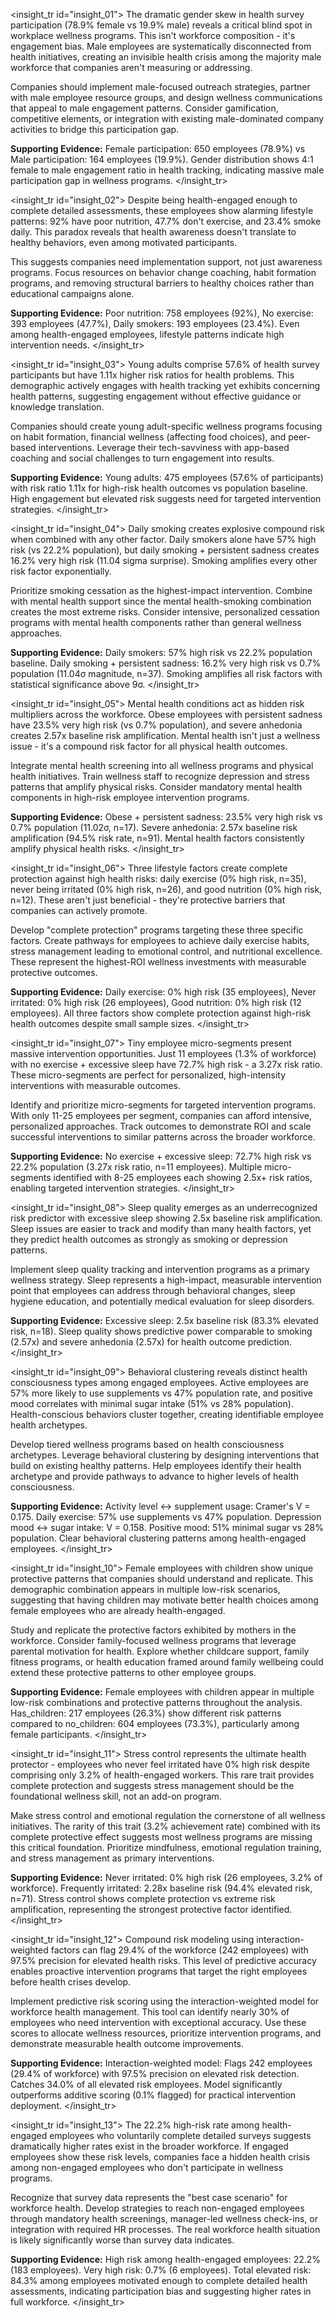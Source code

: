 <insight_tr id="insight_01">
The dramatic gender skew in health survey participation (78.9% female vs 19.9% male) reveals a critical blind spot in workplace wellness programs. This isn't workforce composition - it's engagement bias. Male employees are systematically disconnected from health initiatives, creating an invisible health crisis among the majority male workforce that companies aren't measuring or addressing.

Companies should implement male-focused outreach strategies, partner with male employee resource groups, and design wellness communications that appeal to male engagement patterns. Consider gamification, competitive elements, or integration with existing male-dominated company activities to bridge this participation gap.

**Supporting Evidence:**
Female participation: 650 employees (78.9%) vs Male participation: 164 employees (19.9%). Gender distribution shows 4:1 female to male engagement ratio in health tracking, indicating massive male participation gap in wellness programs.
</insight_tr>

<insight_tr id="insight_02">
Despite being health-engaged enough to complete detailed assessments, these employees show alarming lifestyle patterns: 92% have poor nutrition, 47.7% don't exercise, and 23.4% smoke daily. This paradox reveals that health awareness doesn't translate to healthy behaviors, even among motivated participants.

This suggests companies need implementation support, not just awareness programs. Focus resources on behavior change coaching, habit formation programs, and removing structural barriers to healthy choices rather than educational campaigns alone.

**Supporting Evidence:**
Poor nutrition: 758 employees (92%), No exercise: 393 employees (47.7%), Daily smokers: 193 employees (23.4%). Even among health-engaged employees, lifestyle patterns indicate high intervention needs.
</insight_tr>

<insight_tr id="insight_03">
Young adults comprise 57.6% of health survey participants but have 1.11x higher risk ratios for health problems. This demographic actively engages with health tracking yet exhibits concerning health patterns, suggesting engagement without effective guidance or knowledge translation.

Companies should create young adult-specific wellness programs focusing on habit formation, financial wellness (affecting food choices), and peer-based interventions. Leverage their tech-savviness with app-based coaching and social challenges to turn engagement into results.

**Supporting Evidence:**
Young adults: 475 employees (57.6% of participants) with risk ratio 1.11x for high-risk health outcomes vs population baseline. High engagement but elevated risk suggests need for targeted intervention strategies.
</insight_tr>

<insight_tr id="insight_04">
Daily smoking creates explosive compound risk when combined with any other factor. Daily smokers alone have 57% high risk (vs 22.2% population), but daily smoking + persistent sadness creates 16.2% very high risk (11.04 sigma surprise). Smoking amplifies every other risk factor exponentially.

Prioritize smoking cessation as the highest-impact intervention. Combine with mental health support since the mental health-smoking combination creates the most extreme risks. Consider intensive, personalized cessation programs with mental health components rather than general wellness approaches.

**Supporting Evidence:**
Daily smokers: 57% high risk vs 22.2% population baseline. Daily smoking + persistent sadness: 16.2% very high risk vs 0.7% population (11.04σ magnitude, n=37). Smoking amplifies all risk factors with statistical significance above 9σ.
</insight_tr>

<insight_tr id="insight_05">
Mental health conditions act as hidden risk multipliers across the workforce. Obese employees with persistent sadness have 23.5% very high risk (vs 0.7% population), and severe anhedonia creates 2.57x baseline risk amplification. Mental health isn't just a wellness issue - it's a compound risk factor for all physical health outcomes.

Integrate mental health screening into all wellness programs and physical health initiatives. Train wellness staff to recognize depression and stress patterns that amplify physical risks. Consider mandatory mental health components in high-risk employee intervention programs.

**Supporting Evidence:**
Obese + persistent sadness: 23.5% very high risk vs 0.7% population (11.02σ, n=17). Severe anhedonia: 2.57x baseline risk amplification (94.5% risk rate, n=91). Mental health factors consistently amplify physical health risks.
</insight_tr>

<insight_tr id="insight_06">
Three lifestyle factors create complete protection against high health risks: daily exercise (0% high risk, n=35), never being irritated (0% high risk, n=26), and good nutrition (0% high risk, n=12). These aren't just beneficial - they're protective barriers that companies can actively promote.

Develop "complete protection" programs targeting these three specific factors. Create pathways for employees to achieve daily exercise habits, stress management leading to emotional control, and nutritional excellence. These represent the highest-ROI wellness investments with measurable protective outcomes.

**Supporting Evidence:**
Daily exercise: 0% high risk (35 employees), Never irritated: 0% high risk (26 employees), Good nutrition: 0% high risk (12 employees). All three factors show complete protection against high-risk health outcomes despite small sample sizes.
</insight_tr>

<insight_tr id="insight_07">
Tiny employee micro-segments present massive intervention opportunities. Just 11 employees (1.3% of workforce) with no exercise + excessive sleep have 72.7% high risk - a 3.27x risk ratio. These micro-segments are perfect for personalized, high-intensity interventions with measurable outcomes.

Identify and prioritize micro-segments for targeted intervention programs. With only 11-25 employees per segment, companies can afford intensive, personalized approaches. Track outcomes to demonstrate ROI and scale successful interventions to similar patterns across the broader workforce.

**Supporting Evidence:**
No exercise + excessive sleep: 72.7% high risk vs 22.2% population (3.27x risk ratio, n=11 employees). Multiple micro-segments identified with 8-25 employees each showing 2.5x+ risk ratios, enabling targeted intervention strategies.
</insight_tr>

<insight_tr id="insight_08">
Sleep quality emerges as an underrecognized risk predictor with excessive sleep showing 2.5x baseline risk amplification. Sleep issues are easier to track and modify than many health factors, yet they predict health outcomes as strongly as smoking or depression patterns.

Implement sleep quality tracking and intervention programs as a primary wellness strategy. Sleep represents a high-impact, measurable intervention point that employees can address through behavioral changes, sleep hygiene education, and potentially medical evaluation for sleep disorders.

**Supporting Evidence:**
Excessive sleep: 2.5x baseline risk (83.3% elevated risk, n=18). Sleep quality shows predictive power comparable to smoking (2.57x) and severe anhedonia (2.57x) for health outcome prediction.
</insight_tr>

<insight_tr id="insight_09">
Behavioral clustering reveals distinct health consciousness types among engaged employees. Active employees are 57% more likely to use supplements vs 47% population rate, and positive mood correlates with minimal sugar intake (51% vs 28% population). Health-conscious behaviors cluster together, creating identifiable employee health archetypes.

Develop tiered wellness programs based on health consciousness archetypes. Leverage behavioral clustering by designing interventions that build on existing healthy patterns. Help employees identify their health archetype and provide pathways to advance to higher levels of health consciousness.

**Supporting Evidence:**
Activity level ↔ supplement usage: Cramer's V = 0.175. Daily exercise: 57% use supplements vs 47% population. Depression mood ↔ sugar intake: V = 0.158. Positive mood: 51% minimal sugar vs 28% population. Clear behavioral clustering patterns among health-engaged employees.
</insight_tr>

<insight_tr id="insight_10">
Female employees with children show unique protective patterns that companies should understand and replicate. This demographic combination appears in multiple low-risk scenarios, suggesting that having children may motivate better health choices among female employees who are already health-engaged.

Study and replicate the protective factors exhibited by mothers in the workforce. Consider family-focused wellness programs that leverage parental motivation for health. Explore whether childcare support, family fitness programs, or health education framed around family wellbeing could extend these protective patterns to other employee groups.

**Supporting Evidence:**
Female employees with children appear in multiple low-risk combinations and protective patterns throughout the analysis. Has_children: 217 employees (26.3%) show different risk patterns compared to no_children: 604 employees (73.3%), particularly among female participants.
</insight_tr>

<insight_tr id="insight_11">
Stress control represents the ultimate health protector - employees who never feel irritated have 0% high risk despite comprising only 3.2% of health-engaged workers. This rare trait provides complete protection and suggests stress management should be the foundational wellness skill, not an add-on program.

Make stress control and emotional regulation the cornerstone of all wellness initiatives. The rarity of this trait (3.2% achievement rate) combined with its complete protective effect suggests most wellness programs are missing this critical foundation. Prioritize mindfulness, emotional regulation training, and stress management as primary interventions.

**Supporting Evidence:**
Never irritated: 0% high risk (26 employees, 3.2% of workforce). Frequently irritated: 2.28x baseline risk (94.4% elevated risk, n=71). Stress control shows complete protection vs extreme risk amplification, representing the strongest protective factor identified.
</insight_tr>

<insight_tr id="insight_12">
Compound risk modeling using interaction-weighted factors can flag 29.4% of the workforce (242 employees) with 97.5% precision for elevated health risks. This level of predictive accuracy enables proactive intervention programs that target the right employees before health crises develop.

Implement predictive risk scoring using the interaction-weighted model for workforce health management. This tool can identify nearly 30% of employees who need intervention with exceptional accuracy. Use these scores to allocate wellness resources, prioritize intervention programs, and demonstrate measurable health outcome improvements.

**Supporting Evidence:**
Interaction-weighted model: Flags 242 employees (29.4% of workforce) with 97.5% precision on elevated risk detection. Catches 34.0% of all elevated risk employees. Model significantly outperforms additive scoring (0.1% flagged) for practical intervention deployment.
</insight_tr>

<insight_tr id="insight_13">
The 22.2% high-risk rate among health-engaged employees who voluntarily complete detailed surveys suggests dramatically higher rates exist in the broader workforce. If engaged employees show these risk levels, companies face a hidden health crisis among non-engaged employees who don't participate in wellness programs.

Recognize that survey data represents the "best case scenario" for workforce health. Develop strategies to reach non-engaged employees through mandatory health screenings, manager-led wellness check-ins, or integration with required HR processes. The real workforce health situation is likely significantly worse than survey data indicates.

**Supporting Evidence:**
High risk among health-engaged employees: 22.2% (183 employees). Very high risk: 0.7% (6 employees). Total elevated risk: 84.3% among employees motivated enough to complete detailed health assessments, indicating participation bias and suggesting higher rates in full workforce.
</insight_tr>
